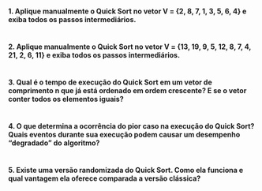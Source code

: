 #### 1. Aplique manualmente o Quick Sort no vetor V = {2, 8, 7, 1, 3, 5, 6, 4} e exiba todos os passos intermediários.

```

```

#### 2. Aplique manualmente o Quick Sort no vetor V = {13, 19, 9, 5, 12, 8, 7, 4, 21, 2, 6, 11} e exiba todos os passos intermediários.

```

```

#### 3. Qual é o tempo de execução do Quick Sort em um vetor de comprimento n que já está ordenado em ordem crescente? E se o vetor conter todos os elementos iguais?

```

```

#### 4. O que determina a ocorrência do pior caso na execução do Quick Sort? Quais eventos durante sua execução podem causar um desempenho “degradado” do algoritmo?

```

```

#### 5. Existe uma versão randomizada do Quick Sort. Como ela funciona e qual vantagem ela oferece comparada a versão clássica?

```

```